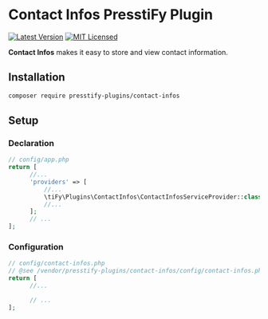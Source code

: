 # Contact Infos PresstiFy Plugin

[![Latest Version](https://img.shields.io/badge/release-2.0.4-blue?style=for-the-badge)](https://svn.tigreblanc.fr/presstify-plugins/contact-infos/tags/2.0.4)
[![MIT Licensed](https://img.shields.io/badge/license-MIT-green?style=for-the-badge)](LICENSE.md)

**Contact Infos** makes it easy to store and view contact information.

## Installation

```bash
composer require presstify-plugins/contact-infos
```

## Setup

### Declaration

```php
// config/app.php
return [
      //...
      'providers' => [
          //...
          \tiFy\Plugins\ContactInfos\ContactInfosServiceProvider::class,
          //...
      ];
      // ...
];
```

### Configuration

```php
// config/contact-infos.php
// @see /vendor/presstify-plugins/contact-infos/config/contact-infos.php
return [
      //...

      // ...
];
```
